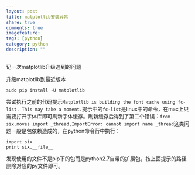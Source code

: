 ```yaml
---
layout: post
title: matplotlib安装异常
share: true
comments: true
imagefeature:
tags: [python]
category: python
description: ""
---
```


记一次matplotlib升级遇到的问题

<!--more-->
    

升级matplotlib到最近版本



	sudo pip install -U matplotlib
	



尝试执行之前的代码提示`Matplotlib is building the font cache using fc-list. This may take a moment.`提示中的`fc-list`是linux中的命令，在mac上只需要打开字体库即可刷新字体缓存。刷新缓存后得到了第二个错误：`from six.moves import _thread,ImportError: cannot import name _thread`这类问题一般是包依赖造成的，在python命令行中执行：



	import six
	print six.__file__



发现使用的文件不是pip下的包而是python2.7自带的扩展包，按上面提示的路径删除对应的py文件即可。



    
    
    

